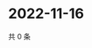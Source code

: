 # 2022-11-16

共 0 条

<!-- BEGIN WEIBO -->
<!-- 最后更新时间 Wed Nov 16 2022 14:20:29 GMT+0800 (China Standard Time) -->

<!-- END WEIBO -->
